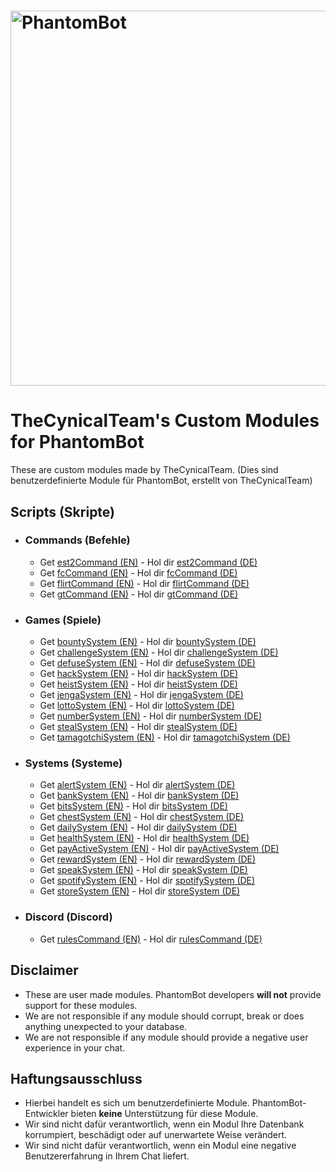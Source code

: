 # <img alt="PhantomBot" src="https://phantombot.tv/img/new-logo-dark-v2.png" width="600px"/>

# TheCynicalTeam's Custom Modules for PhantomBot
These are custom modules made by TheCynicalTeam.
(Dies sind benutzerdefinierte Module für PhantomBot, erstellt von TheCynicalTeam)

## Scripts (Skripte)
- ### Commands (Befehle)
    - Get [est2Command (EN)](custom/commands/est2Command "est2Command") - Hol dir [est2Command (DE)](custom/commands/est2Command/README.DE.md "est2Command")
    - Get [fcCommand (EN)](custom/commands/fcCommand "fcCommand") - Hol dir [fcCommand (DE)](custom/commands/fcCommand/README.DE.md "fcCommand")
    - Get [flirtCommand (EN)](custom/commands/flirtCommand "flirtCommand") - Hol dir [flirtCommand (DE)](custom/commands/flirtCommand/README.DE.md "flirtCommand")
    - Get [gtCommand (EN)](custom/commands/gtCommand "gtCommand") - Hol dir [gtCommand (DE)](custom/commands/gtCommand/README.DE.md "gtCommand")

- ### Games (Spiele)
    - Get [bountySystem (EN)](custom/games/bountySystem "bountySystem") - Hol dir [bountySystem (DE)](custom/games/bountySystem/README.DE.md "bountySystem")
    - Get [challengeSystem (EN)](custom/games/challengeSystem "challengeSystem") - Hol dir [challengeSystem (DE)](custom/games/challengeSystem/README.DE.md "challengeSystem")
    - Get [defuseSystem (EN)](custom/games/defuseSystem "defuseSystem") - Hol dir [defuseSystem (DE)](custom/games/defuseSystem/README.DE.md "defuseSystem")
    - Get [hackSystem (EN)](custom/games/hackSystem "hackSystem") - Hol dir [hackSystem (DE)](custom/games/hackSystem "hackSystem")
    - Get [heistSystem (EN)](custom/games/heistSystem "heistSystem") - Hol dir [heistSystem (DE)](custom/games/heistSystem/README.DE.md "heistSystem")
    - Get [jengaSystem (EN)](custom/games/jengaSystem "jengaSystem") - Hol dir [jengaSystem (DE)](custom/games/jengaSystem/README.DE.md "jengaSystem")
    - Get [lottoSystem (EN)](custom/games/lottoSystem "lottoSystem") - Hol dir [lottoSystem (DE)](custom/games/lottoSystem/README.DE.md "lottoSystem")
    - Get [numberSystem (EN)](custom/games/numberSystem "numberSystem") - Hol dir [numberSystem (DE)](custom/games/numberSystem/README.DE.md "numberSystem")
    - Get [stealSystem (EN)](custom/games/stealSystem "stealSystem") - Hol dir [stealSystem (DE)](custom/games/stealSystem/README.DE.md "stealSystem")
    - Get [tamagotchiSystem (EN)](custom/games/tamagotchiSystem "tamagotchiSystem") - Hol dir [tamagotchiSystem (DE)](custom/games/tamagotchiSystem/README.DE.md "tamagotchiSystem")

- ### Systems (Systeme)
    - Get [alertSystem (EN)](custom/systems/alertSystem "alertSystem") - Hol dir [alertSystem (DE)](custom/systems/alertSystem/README.DE.md "alertSystem")
    - Get [bankSystem (EN)](custom/systems/bankSystem "bankSystem") - Hol dir [bankSystem (DE)](custom/systems/bankSystem/README.DE.md "bankSystem")
    - Get [bitsSystem (EN)](custom/systems/bitsSystem "bitsSystem") - Hol dir [bitsSystem (DE)](custom/systems/bitsSystem/README.DE.md "bitsSystem")
    - Get [chestSystem (EN)](custom/systems/chestSystem "chestSystem") - Hol dir [chestSystem (DE)](custom/systems/chestSystem/README.DE.md "chestSystem")
    - Get [dailySystem (EN)](custom/systems/dailySystem "dailySystem") - Hol dir [dailySystem (DE)](custom/systems/dailySystem/README.DE.md "dailySystem")
    - Get [healthSystem (EN)](custom/systems/healthSystem "healthSystem") - Hol dir [healthSystem (DE)](custom/systems/healthSystem/README.DE.md "healthSystem")
    - Get [payActiveSystem (EN)](custom/systems/payActiveSystem "payActiveSystem") - Hol dir [payActiveSystem (DE)](custom/systems/payActiveSystem/README.DE.md "payActiveSystem")
    - Get [rewardSystem (EN)](custom/systems/rewardSystem "rewardSystem") - Hol dir [rewardSystem (DE)](custom/systems/rewardSystem/README.DE.md "rewardSystem")
    - Get [speakSystem (EN)](custom/systems/speakSystem "speakSystem") - Hol dir [speakSystem (DE)](custom/systems/speakSystem/README.DE.md "speakSystem")
    - Get [spotifySystem (EN)](custom/systems/spotifySystem "spotifySystem") - Hol dir [spotifySystem (DE)](custom/systems/spotifySystem/README.DE.md "spotifySystem")
    - Get [storeSystem (EN)](custom/systems/storeSystem "storeSystem") - Hol dir [storeSystem (DE)](custom/systems/storeSystem/README.DE.md "storeSystem")

- ### Discord (Discord)
    - Get [rulesCommand (EN)](discord/custom/commands/rulesCommand "rulesCommand") - Hol dir [rulesCommand (DE)](discord/custom/commands/rulesCommand/README.DE.md "rulesCommand")

## Disclaimer
- These are user made modules. PhantomBot developers **will not** provide support for these modules.
- We are not responsible if any module should corrupt, break or does anything unexpected to your database.
- We are not responsible if any module should provide a negative user experience in your chat.

## Haftungsausschluss
- Hierbei handelt es sich um benutzerdefinierte Module. PhantomBot-Entwickler bieten **keine** Unterstützung für diese Module.
- Wir sind nicht dafür verantwortlich, wenn ein Modul Ihre Datenbank korrumpiert, beschädigt oder auf unerwartete Weise verändert.
- Wir sind nicht dafür verantwortlich, wenn ein Modul eine negative Benutzererfahrung in Ihrem Chat liefert.
